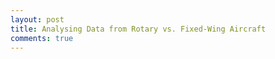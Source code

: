 ```yaml
---
layout: post
title: Analysing Data from Rotary vs. Fixed-Wing Aircraft
comments: true
---
```


[1]: https://youtu.be/R090K_hmNh8?t=42s
